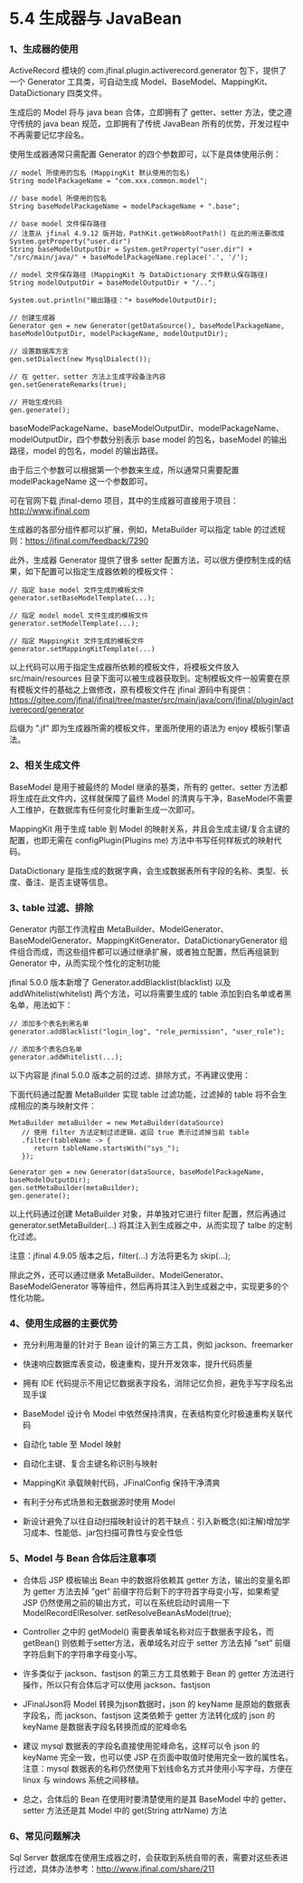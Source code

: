 # 5.4 生成器与 JavaBean
### 1、生成器的使用
ActiveRecord 模块的 com.jfinal.plugin.activerecord.generator 包下，提供了一个 Generator 工具类，可自动生成 Model、BaseModel、MappingKit、DataDictionary 四类文件。

生成后的 Model 将与 java bean 合体，立即拥有了 getter、setter 方法，使之遵守传统的 java bean 规范，立即拥有了传统 JavaBean 所有的优势，开发过程中不再需要记忆字段名。

使用生成器通常只需配置 Generator 的四个参数即可，以下是具体使用示例：
```
// model 所使用的包名 (MappingKit 默认使用的包名)
String modelPackageName = "com.xxx.common.model";
		
// base model 所使用的包名
String baseModelPackageName = modelPackageName + ".base";
		
// base model 文件保存路径
// 注意从 jfinal 4.9.12 版开始，PathKit.getWebRootPath() 在此的用法要改成 System.getProperty("user.dir")
String baseModelOutputDir = System.getProperty("user.dir") + "/src/main/java/" + baseModelPackageName.replace('.', '/');
		
// model 文件保存路径 (MappingKit 与 DataDictionary 文件默认保存路径)
String modelOutputDir = baseModelOutputDir + "/..";
		
System.out.println("输出路径："+ baseModelOutputDir);
 
// 创建生成器
Generator gen = new Generator(getDataSource(), baseModelPackageName, baseModelOutputDir, modelPackageName, modelOutputDir);
 
// 设置数据库方言
gen.setDialect(new MysqlDialect());
 
// 在 getter、setter 方法上生成字段备注内容
gen.setGenerateRemarks(true);
 
// 开始生成代码
gen.generate();
```
baseModelPackageName、baseModelOutputDir、modelPackageName、modelOutputDir，四个参数分别表示 base model 的包名，baseModel 的输出路径，model 的包名，model 的输出路径。

由于后三个参数可以根据第一个参数来生成，所以通常只需要配置 modelPackageName 这一个参数即可。

可在官网下载 jfinal-demo 项目，其中的生成器可直接用于项目：http://www.jfinal.com

生成器的各部分组件都可以扩展，例如，MetaBuilder 可以指定 table 的过滤规则：https://jfinal.com/feedback/7290

此外，生成器 Generator 提供了很多 setter 配置方法，可以很方便控制生成的结果，如下配置可以指定生成器依赖的模板文件：
```
// 指定 base model 文件生成的模板文件
generator.setBaseModelTemplate(...);
 
// 指定 model model 文件生成的模板文件
generator.setModelTemplate(...);
 
// 指定 MappingKit 文件生成的模板文件
generator.setMappingKitTemplate(...)
```
以上代码可以用于指定生成器所依赖的模板文件，将模板文件放入 src/main/resources 目录下面可以被生成器获取到。定制模板文件一般需要在原有模板文件的基础之上做修改，原有模板文件在 jfinal 源码中有提供：https://gitee.com/jfinal/jfinal/tree/master/src/main/java/com/jfinal/plugin/activerecord/generator

后缀为 ".jf" 即为生成器所需的模板文件，里面所使用的语法为 enjoy 模板引擎语法。



### 2、相关生成文件
BaseModel 是用于被最终的 Model 继承的基类，所有的 getter、setter 方法都将生成在此文件内，这样就保障了最终 Model 的清爽与干净，BaseModel不需要人工维护，在数据库有任何变化时重新生成一次即可。

MappingKit 用于生成 table 到 Model 的映射关系，并且会生成主键/复合主键的配置，也即无需在 configPlugin(Plugins me) 方法中书写任何样板式的映射代码。

DataDictionary 是指生成的数据字典，会生成数据表所有字段的名称、类型、长度、备注、是否主键等信息。



### 3､ table 过滤、排除
Generator 内部工作流程由 MetaBuilder、ModelGenerator、BaseModelGenerator、MappingKitGenerator、DataDictionaryGenerator 组件组合而成，而这些组件都可以通过继承扩展，或者独立配置，然后再组装到 Generator 中，从而实现个性化的定制功能

jfinal 5.0.0 版本新增了 Generator.addBlacklist(blacklist) 以及 addWhitelist(whitelist) 两个方法，可以将需要生成的 table 添加到白名单或者黑名单，用法如下：
```
// 添加多个表名到黑名单
generator.addBlacklist("login_log", "role_permission", "user_role");
 
// 添加多个表名白名单
generator.addWhitelist(...);
```

以下内容是 jfinal 5.0.0 版本之前的过滤、排除方式，不再建议使用：

下面代码通过配置 MetaBuilder 实现 table 过滤功能，过滤掉的 table 将不会生成相应的类与映射文件：
```
MetaBuilder metaBuilder = new MetaBuilder(dataSource)
   // 使用 filter 方法定制过滤逻辑，返回 true 表示过滤掉当前 table
   .filter(tableName -> {
      return tableName.startsWith("sys_");
   });
 
Generator gen = new Generator(dataSource, baseModelPackageName, baseModelOutputDir);
gen.setMetaBuilder(metaBuilder);
gen.generate();
```
以上代码通过创建 MetaBuilder 对象，并单独对它进行 filter 配置，然后再通过 generator.setMetaBuilder(...) 将其注入到生成器之中，从而实现了 talbe 的定制化过滤。

注意：jfinal 4.9.05 版本之后，filter(...) 方法将更名为 skip(...);

除此之外，还可以通过继承 MetaBuilder、ModelGenerator、BaseModelGenerator 等等组件，然后再将其注入到生成器之中，实现更多的个性化功能。



### 4、使用生成器的主要优势
- 充分利用海量的针对于 Bean 设计的第三方工具，例如 jackson、freemarker

- 快速响应数据库表变动，极速重构，提升开发效率，提升代码质量

- 拥有 IDE 代码提示不用记忆数据表字段名，消除记忆负担，避免手写字段名出现手误

- BaseModel 设计令 Model 中依然保持清爽，在表结构变化时极速重构关联代码

- 自动化 table 至 Model 映射

- 自动化主键、复合主键名称识别与映射

- MappingKit 承载映射代码，JFinalConfig 保持干净清爽

- 有利于分布式场景和无数据源时使用 Model

- 新设计避免了以往自动扫描映射设计的若干缺点：引入新概念(如注解)增加学习成本、性能低、jar包扫描可靠性与安全性低



### 5、Model 与 Bean 合体后注意事项
- 合体后 JSP 模板输出 Bean 中的数据将依赖其 getter 方法，输出的变量名即为 getter 方法去掉 ”get” 前缀字符后剩下的字符首字母变小写，如果希望 JSP 仍然使用之前的输出方式，可以在系统启动时调用一下 ModelRecordElResolver. setResolveBeanAsModel(true);

- Controller 之中的 getModel() 需要表单域名称对应于数据表字段名，而 getBean() 则依赖于setter方法，表单域名对应于 setter 方法去掉 ”set” 前缀字符后剩下的字符串字母变小写。

- 许多类似于 jackson、fastjson 的第三方工具依赖于 Bean 的 getter 方法进行操作，所以只有合体后才可以使用 jackson、fastjson

- JFinalJson将 Model 转换为json数据时，json 的 keyName 是原始的数据表字段名，而 jackson、fastjson 这类依赖于 getter 方法转化成的 json 的 keyName 是数据表字段名转换而成的驼峰命名

- 建议 mysql 数据表的字段名直接使用驼峰命名，这样可以令 json 的 keyName 完全一致，也可以使 JSP 在页面中取值时使用完全一致的属性名。注意：mysql 数据表的名称仍然使用下划线命名方式并使用小写字母，方便在 linux 与 windows 系统之间移植。

- 总之，合体后的 Bean 在使用时要清楚使用的是其 BaseModel 中的 getter、setter 方法还是其 Model 中的 get(String attrName) 方法



### 6、常见问题解决
Sql Server 数据库在使用生成器之时，会获取到系统自带的表，需要对这些表进行过滤，具体办法参考：http://www.jfinal.com/share/211